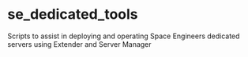 # se_dedicated_tools
Scripts to assist in deploying and operating Space Engineers dedicated servers using Extender and Server Manager
